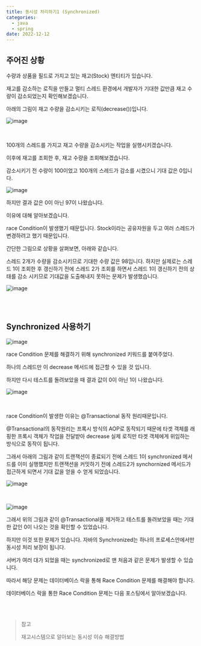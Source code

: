 ```yaml
---
title: 동시성 처리하기1 (Synchronized)
categories:
  - java
  - spring
date: 2022-12-12
---
```




## 주어진 상황

수량과 상품을 필드로 가지고 있는 재고(Stock) 엔티티가 있습니다. 

재고를 감소하는 로직을 만들고 멀티 스레드 환경에서 개발자가 기대한 값만큼 재고 수량이 감소되었는지 확인해보겠습니다.

아래의 그림이 재고 수량을 감소시키는 로직(decrease())입니다.

![image](https://user-images.githubusercontent.com/67885363/207378986-bb234761-e9f5-4d70-847a-de18e2708e08.png)



<br/>



100개의 스레드를 가지고 재고 수량을 감소시키는 작업을 실행시키겠습니다.

이후에 재고를 조회한 후, 재고 수량을 조회해보겠습니다. 

감소시키기 전 수량이 100이었고 100개의 스레드가 감소를 시켰으니 기대 값은 0입니다.

![image](https://user-images.githubusercontent.com/67885363/207379843-e0f79d0d-1bed-4721-9758-311e1f155f76.png)



하지만 결과 값은 0이 아닌 97이 나왔습니다.

이유에 대해 알아보겠습니다.

race Condition이 발생했기 때문입니다. Stock이라는 공유자원을 두고 여러 스레드가 변경하려고 했기 때문입니다.

간단한 그림으로 상황을 살펴보면, 아래와 같습니다.

스레드 2개가 수량을 감소시키므로 기대한 수량 값은 98입니다. 하지만 실제로는 스레드 1이 조회한 후 갱신하기 전에 스레드 2가 조회를 하면서 스레드 1이 갱신하기 전의 상태를 감소 시키므로 기대값을 도출해내지 못하는 문제가 발생했습니다.

![image](https://user-images.githubusercontent.com/67885363/207383407-0c23b06d-ee0c-4eae-b22d-55a77aa9b8de.png)

<br/>
<br/>

## Synchronized 사용하기

![image](https://user-images.githubusercontent.com/67885363/207385470-4b23069b-66d1-4435-b27a-9650d53360cc.png)

race Condition 문제를 해결하기 위해 synchronized 키워드를 붙여주었다. 

하나의 스레드만 이 decrease 메서드에 접근할 수 있을 것 입니다.

하지만 다시 테스트를 돌려보았을 때 결과 값이 0이 아닌 1이 나왔습니다.

![image](https://user-images.githubusercontent.com/67885363/207385814-2ef016d4-13af-49fa-9668-c886d58d3bab.png)


<br/>

race Condition이 발생한 이유는 @Transactional 동작 원리때문입니다.

@Transactional의 동작원리는 프록시 방식의 AOP로 동작되기 때문에  타겟 객체를 래핑한 프록시 객체가 작업을 전달받아 decrease 실제 로직만 타겟 객체에게 위임하는 방식으로 동작이 됩니다.

그래서 아래의 그림과 같이 트랜잭션이 종료되기 전에 스레드 1이 synchronized 메서드를 이미 실행했지만 트랜잭션을 커밋하기 전에 스레드2가 synchornized 메서드가 접근하게 되면서 기대 값을 얻을 수 얻게 되었습니다.



![image](https://user-images.githubusercontent.com/67885363/207387567-8e060b6b-e7a4-409a-a685-8f4a1a8fc161.png)



<br/>

![image](https://user-images.githubusercontent.com/67885363/207389510-85797f38-1145-440b-9870-cd427f59f426.png)

그래서 위의 그림과 같이 @Transactional을 제거하고 테스트를 돌려보았을 때는 기대한 값인 0이 나오는 것을 확인할 수 있었습니다.

하지만 이것 또한 문제가 있습니다. 자바의 Synchronized는 하나의 프로세스안에서만 동시성 처리 보장이 됩니다. 

서버가 여러 대가 되었을 때는 synchronized로 맨 처음과 같은 문제가 발생할 수 있습니다. 

따라서 해당 문제는 데이터베이스 락을 통해 Race Condition 문제를 해결해야 합니다.

데이터베이스 락을 통한 Race Condition 문제는 다음 포스팅에서 알아보겠습니다.



<br/>

<br/>



> 참고
>
> 재고시스템으로 알아보는 동시성 이슈 해결방법 

